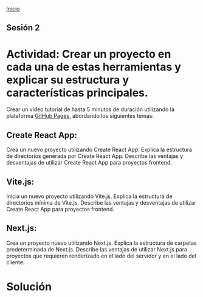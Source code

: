 <!-- No borrar o modificar -->
[Inicio](./index.md)

## Sesión 2

# Actividad: Crear un proyecto en cada una de estas herramientas y explicar su estructura y características principales.
Crear un video tutorial de hasta 5 minutos de duración utilizando la plataforma [GitHub Pages](https://www.loom.com/), abordando los siguientes temas:

## Create React App:
Crea un nuevo proyecto utilizando Create React App.
Explica la estructura de directorios generada por Create React App.
Describe las ventajas y desventajas de utilizar Create React App para proyectos frontend.

## Vite.js:
Inicia un nuevo proyecto utilizando Vite.js.
Explica la estructura de directorios mínima de Vite.js.
Describe las ventajas y desventajas de utilizar Create React App para proyectos frontend.

## Next.js:
Crea un proyecto nuevo utilizando Next.js.
Explica la estructura de carpetas predeterminada de Next.js.
Describe las ventajas de utilizar Next.js para proyectos que requieren renderizado en el lado del servidor y en el lado del cliente.

# Solución





